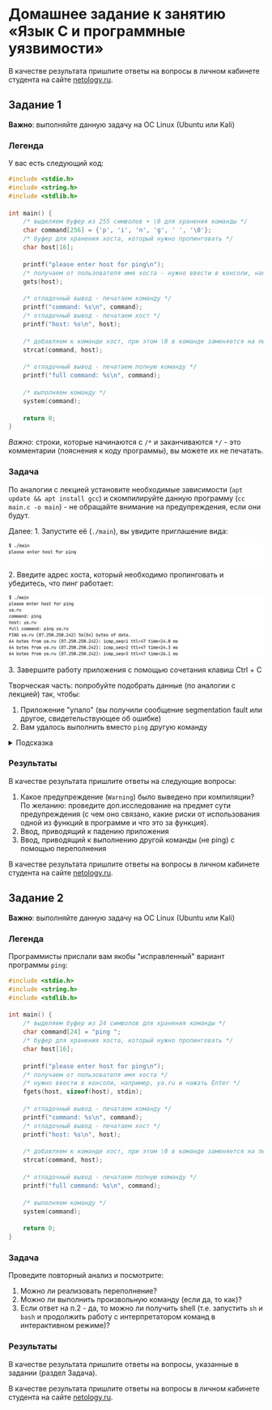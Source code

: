 
# Домашнее задание к занятию «Язык С и программные уязвимости»

В качестве результата пришлите ответы на вопросы в личном кабинете студента на сайте [netology.ru](https://netology.ru).

## Задание 1

**Важно**: выполняйте данную задачу на ОС Linux (Ubuntu или Kali)

### Легенда

У вас есть следующий код:
```c
#include <stdio.h>
#include <string.h>
#include <stdlib.h>

int main() {
    /* выделяем буфер из 255 символов + \0 для хранения команды */
    char command[256] = {'p', 'i', 'n', 'g', ' ', '\0'};
    /* буфер для хранения хоста, который нужно пропинговать */
    char host[16];

    printf("please enter host for ping\n");
    /* получаем от пользователя имя хоста - нужно ввести в консоли, например, ya.ru и нажать Enter */
    gets(host);

    /* отладочный вывод - печатаем команду */
    printf("command: %s\n", command);
    /* отладочный вывод - печатаем хост */
    printf("host: %s\n", host);

    /* добавляем к команде хост, при этом \0 в команде заменяется на первый символ из host */
    strcat(command, host);

    /* отладочный вывод - печатаем полную команду */
    printf("full command: %s\n", command);

    /* выполняем команду */
    system(command);

    return 0;
}
```

*Важно*: строки, которые начинаются с `/*` и заканчиваются `*/` - это комментарии (пояснения к коду программы), вы можете их не печатать.

### Задача

По аналогии с лекцией установите необходимые зависимости (`apt update && apt install gcc`) и скомпилируйте данную программу (`cc main.c -o main`) - не обращайте внимание на предупреждения, если они будут.

Далее:
1\. Запустите её (`./main`), вы увидите приглашение вида:

![](pic/input.png)

2\. Введите адрес хоста, который необходимо пропинговать и убедитесь, что пинг работает:

![](pic/ping.png)

3\. Завершите работу приложения с помощью сочетания клавиш Ctrl + C

Творческая часть: попробуйте подобрать данные (по аналогии с лекцией) так, чтобы:
1. Приложение "упало" (вы получили сообщение segmentation fault или другое, свидетельствующее об ошибке)
1. Вам удалось выполнить вместо `ping` другую команду

<details>
<summary>Подсказка</summary>

Начните вводить по одному символу, пока не увидите, что команда `ping` вдруг заменилась на нужную вам (см. вывод `printf("full command: %s\n", command);`).
</details>

### Результаты

В качестве результата пришлите ответы на следующие вопросы:
1. Какое предупреждение (`Warning`) было выведено при компиляции? По желанию: проведите доп.исследование на предмет сути предупреждения (с чем оно связано, какие риски от использования одной из функций в программе и что это за функция).
1. Ввод, приводящий к падению приложения
1. Ввод, приводящий к выполнению другой команды (не ping) с помощью переполнения 

В качестве результата пришлите ответы на вопросы в личном кабинете студента на сайте [netology.ru](https://netology.ru).



## Задание 2

**Важно**: выполняйте данную задачу на ОС Linux (Ubuntu или Kali)

### Легенда

Программисты прислали вам якобы "исправленный" вариант программы `ping`:
```c
#include <stdio.h>
#include <string.h>
#include <stdlib.h>

int main() {
    /* выделяем буфер из 24 символов для хранения команды */
    char command[24] = "ping ";
    /* буфер для хранения хоста, который нужно пропинговать */
    char host[16];

    printf("please enter host for ping\n");
    /* получаем от пользователя имя хоста */
    /* нужно ввести в консоли, например, ya.ru и нажать Enter */
    fgets(host, sizeof(host), stdin);

    /* отладочный вывод - печатаем команду */
    printf("command: %s\n", command);
    /* отладочный вывод - печатаем хост */
    printf("host: %s\n", host);

    /* добавляем к команде хост, при этом \0 в команде заменяется на первый символ из host */
    strcat(command, host);

    /* отладочный вывод - печатаем полную команду */
    printf("full command: %s\n", command);

    /* выполняем команду */
    system(command);

    return 0;
}
```

### Задача

Проведите повторный анализ и посмотрите:
1. Можно ли реализовать переполнение?
1. Можно ли выполнить произвольную команду (если да, то как)?
1. Если ответ на п.2 - да, то можно ли получить shell (т.е. запустить `sh` и `bash` и продолжить работу с интерпретатором команд в интерактивном режиме)?

### Результаты

В качестве результата пришлите ответы на вопросы, указанные в задании (раздел Задача).

В качестве результата пришлите ответы на вопросы в личном кабинете студента на сайте [netology.ru](https://netology.ru).
